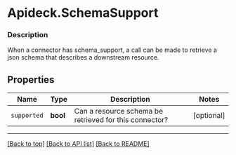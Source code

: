 # Apideck.SchemaSupport

### Description

When a connector has schema_support, a call can be made to retrieve a json schema that describes a downstream resource.

## Properties
Name | Type | Description | Notes
------------ | ------------- | ------------- | -------------
`supported` | **bool** | Can a resource schema be retrieved for this connector? | [optional] 





---

[[Back to top]](#) [[Back to API list]](../../../../README.md#documentation-for-api-endpoints) [[Back to README]](../../../../README.md)


